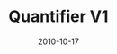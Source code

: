 ---
title: "Quantifier V1"
description: "Align my web activities with my aspirations (Aspirational)"
date: "2010-10-17"
contact: "jcramer@mozilla.com"

product:
  -
    name: "Quantifier"
    icon: "./images/icon.svg"
    hero:
      -
        title: "Your time, your web. Get intentional."
        text: "Use the Quantifier dashboard and tools to use your time on the web intentionally."
        cta: "Get Quantifier"
        image: "./images/quantifier-v1-hero.png"
    facets:
      -
        title: "See your web behavior"
        text: "Get a clear picture of how you currently spend time on the web, with our visual dashboard. You’ll get a snapshot of time spent on different sites, search activity, transactions, and more."
        image: "./images/quantifier-v1-facet-1.png"
      -
        title: "Get intentional"
        text: "Use interactive tools to decide envision how you want to spend time on the web. You can even sync the dashboard with goals you set in other apps."
        image: "./images/quantifier-v1-facet-2.png"
      -
        title: "Check out your cohort"
        text: "Check out the goals of other people like you in your neighborhood and around the world. Check out visualizations of types of goals according to different demographics."
        image: "./images/quantifier-v1-facet-3.png"
      -
        title: "Track your daily progress"
        text: "Integrate Quantifier into your favorite browser homepage. Add a browser extension that signals how well you’re tracking for the day."
        image: "./images/quantifier-v1-facet-4.png"
      -
        title: "Celebrate the wins"
        text: "We’ll send you encouragement as you track toward your goals! Earn relevant rewards from local businesses along the way."
        image: "./images/quantifier-v1-facet-5.png"
--- 